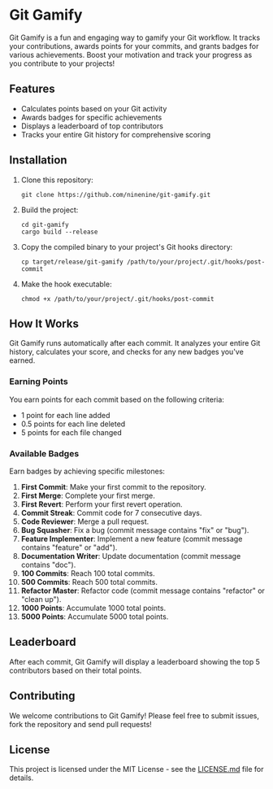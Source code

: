 # Git Gamify

Git Gamify is a fun and engaging way to gamify your Git workflow. It tracks your contributions, awards points for your commits, and grants badges for various achievements. Boost your motivation and track your progress as you contribute to your projects!

## Features

- Calculates points based on your Git activity
- Awards badges for specific achievements
- Displays a leaderboard of top contributors
- Tracks your entire Git history for comprehensive scoring

## Installation

1. Clone this repository:
   ```
   git clone https://github.com/ninenine/git-gamify.git
   ```

2. Build the project:
   ```
   cd git-gamify
   cargo build --release
   ```

3. Copy the compiled binary to your project's Git hooks directory:
   ```
   cp target/release/git-gamify /path/to/your/project/.git/hooks/post-commit
   ```

4. Make the hook executable:
   ```
   chmod +x /path/to/your/project/.git/hooks/post-commit
   ```

## How It Works

Git Gamify runs automatically after each commit. It analyzes your entire Git history, calculates your score, and checks for any new badges you've earned.

### Earning Points

You earn points for each commit based on the following criteria:

- 1 point for each line added
- 0.5 points for each line deleted
- 5 points for each file changed

### Available Badges

Earn badges by achieving specific milestones:

1. **First Commit**: Make your first commit to the repository.
2. **First Merge**: Complete your first merge.
3. **First Revert**: Perform your first revert operation.
4. **Commit Streak**: Commit code for 7 consecutive days.
5. **Code Reviewer**: Merge a pull request.
6. **Bug Squasher**: Fix a bug (commit message contains "fix" or "bug").
7. **Feature Implementer**: Implement a new feature (commit message contains "feature" or "add").
8. **Documentation Writer**: Update documentation (commit message contains "doc").
9. **100 Commits**: Reach 100 total commits.
10. **500 Commits**: Reach 500 total commits.
11. **Refactor Master**: Refactor code (commit message contains "refactor" or "clean up").
12. **1000 Points**: Accumulate 1000 total points.
13. **5000 Points**: Accumulate 5000 total points.

## Leaderboard

After each commit, Git Gamify will display a leaderboard showing the top 5 contributors based on their total points.

## Contributing

We welcome contributions to Git Gamify! Please feel free to submit issues, fork the repository and send pull requests!

## License

This project is licensed under the MIT License - see the [LICENSE.md](LICENSE.md) file for details.
